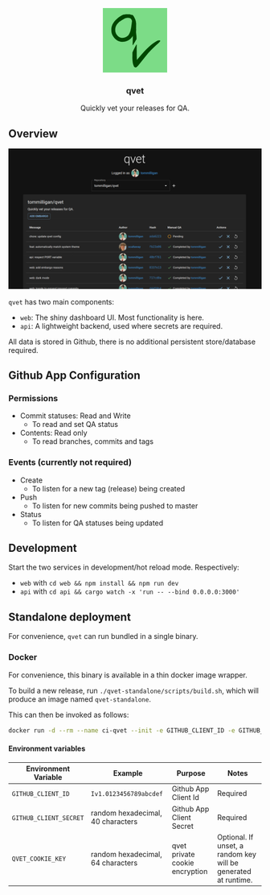 <p align="center">
  <img src="./img/qvet_icon.png" width="128px" height="128px">
  
  <h3 align="center">qvet</h3>

  <p align="center">
    Quickly vet your releases for QA.
  </p>
</p>

## Overview

![qvet homepage screenshot](./img/qvet_qvet_demo.png)

`qvet` has two main components:

- `web`: The shiny dashboard UI. Most functionality is here.
- `api`: A lightweight backend, used where secrets are required.

All data is stored in Github, there is no additional persistent store/database required.

## Github App Configuration

### Permissions

- Commit statuses: Read and Write
  - To read and set QA status
- Contents: Read only
  - To read branches, commits and tags

### Events (currently not required)

- Create
  - To listen for a new tag (release) being created
- Push
  - To listen for new commits being pushed to master
- Status
  - To listen for QA statuses being updated

## Development

Start the two services in development/hot reload mode. Respectively:

- `web` with `cd web && npm install && npm run dev`
- `api` with `cd api && cargo watch -x 'run -- --bind 0.0.0.0:3000'`

## Standalone deployment

For convenience, `qvet` can run bundled in a single binary.

### Docker

For convenience, this binary is available in a thin docker image wrapper.

To build a new release, run `./qvet-standalone/scripts/build.sh`, which will produce an image named `qvet-standalone`.

This can then be invoked as follows:

```bash
docker run -d --rm --name ci-qvet --init -e GITHUB_CLIENT_ID -e GITHUB_CLIENT_SECRET -e QVET_COOKIE_KEY -p 39106:39105 qvet-standalone --bind 0.0.0.0:39105
```

#### Environment variables

| Environment Variable   | Example                           | Purpose                        | Notes                                                          |
| ---------------------- | --------------------------------- | ------------------------------ | -------------------------------------------------------------- |
| `GITHUB_CLIENT_ID`     | `Iv1.0123456789abcdef`            | Github App Client Id           | Required                                                       |
| `GITHUB_CLIENT_SECRET` | random hexadecimal, 40 characters | Github App Client Secret       | Required                                                       |
| `QVET_COOKIE_KEY`      | random hexadecimal, 64 characters | qvet private cookie encryption | Optional. If unset, a random key will be generated at runtime. |
